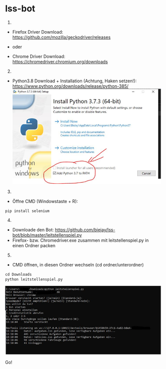 # lss-bot
1.
* Firefox Driver Download:
https://github.com/mozilla/geckodriver/releases

* oder

* Chrome Driver Download:
https://chromedriver.chromium.org/downloads

2.
* Python3.8 Download + Installation (Achtung, Haken setzen!): 
https://www.python.org/downloads/release/python-385/
![Image of Python Installation](https://github.com/biejay/lss-bot/blob/master/haken%20python.JPG)

3.
* Öffne CMD (Windowstaste + R):
```
pip install selenium
```
4.
* Downloade den Bot: https://github.com/biejay/lss-bot/blob/master/leitstellenspiel.py
* Firefox- bzw. Chromedriver.exe zusammen mit leitstellenspiel.py in einen Ordner packen

5.
* CMD öffnen, in diesen Ordner wechseln (cd ordner/unterordner)

```
cd Downloads
python leitstellenspiel.py
```


![Image of LSS Bot](https://github.com/biejay/lss-bot/blob/master/lss%20Bot.JPG)


Go!
